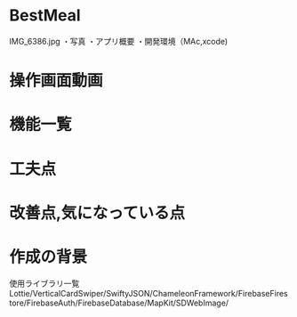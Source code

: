 <h1>BestMeal</h1>

IMG_6386.jpg
・写真
・アプリ概要
・開発環境（MAc,xcode)

<h1>操作画面動画</h1>

<h1>機能一覧</h1>

<h1>工夫点</h1>

<h1>改善点,気になっている点</h1>

<h1>作成の背景</h1>






使用ライブラリ一覧
Lottie/VerticalCardSwiper/SwiftyJSON/ChameleonFramework/FirebaseFirestore/FirebaseAuth/FirebaseDatabase/MapKit/SDWebImage/
